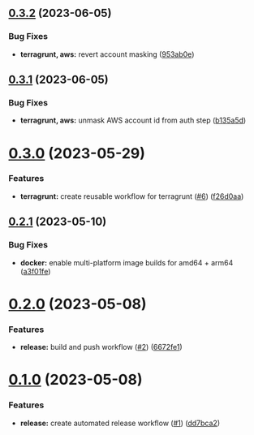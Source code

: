 ## [0.3.2](https://github.com/kloud-cnf/workflows/compare/v0.3.1...v0.3.2) (2023-06-05)


### Bug Fixes

* **terragrunt, aws:** revert account masking ([953ab0e](https://github.com/kloud-cnf/workflows/commit/953ab0ed20c5c31ac59aec99dd63b5615c357542))

## [0.3.1](https://github.com/kloud-cnf/workflows/compare/v0.3.0...v0.3.1) (2023-06-05)


### Bug Fixes

* **terragrunt, aws:** unmask AWS account id from auth step ([b135a5d](https://github.com/kloud-cnf/workflows/commit/b135a5dcf70ce0f8906bfa4fface5a89b3aa1f3a))

# [0.3.0](https://github.com/kloud-cnf/workflows/compare/v0.2.1...v0.3.0) (2023-05-29)


### Features

* **terragrunt:** create reusable workflow for terragrunt ([#6](https://github.com/kloud-cnf/workflows/issues/6)) ([f26d0aa](https://github.com/kloud-cnf/workflows/commit/f26d0aaa88290f84fdeb92fd6fa8e9477034006c))

## [0.2.1](https://github.com/kloud-cnf/workflows/compare/v0.2.0...v0.2.1) (2023-05-10)


### Bug Fixes

* **docker:** enable multi-platform image builds for amd64 + arm64 ([a3f01fe](https://github.com/kloud-cnf/workflows/commit/a3f01fe198dd2150913bad692b4dd395767ca30a))

# [0.2.0](https://github.com/kloud-cnf/workflows/compare/v0.1.0...v0.2.0) (2023-05-08)


### Features

* **release:** build and push workflow ([#2](https://github.com/kloud-cnf/workflows/issues/2)) ([6672fe1](https://github.com/kloud-cnf/workflows/commit/6672fe155c3020a6fe9efe86b6e21630f49c30ee))

# [0.1.0](https://github.com/kloud-cnf/workflows/compare/v0.0.0...v0.1.0) (2023-05-08)


### Features

* **release:** create automated release workflow ([#1](https://github.com/kloud-cnf/workflows/issues/1)) ([dd7bca2](https://github.com/kloud-cnf/workflows/commit/dd7bca2f1527ed7e3826c8a90c31fc27aeea1ca1))
